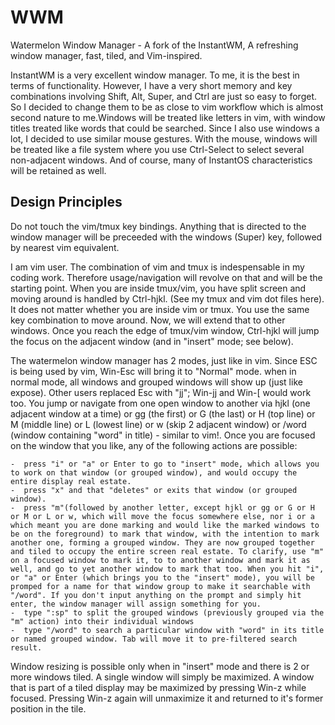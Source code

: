 # WWM
Watermelon Window Manager - A fork of the InstantWM, A refreshing window manager, fast, tiled, and Vim-inspired.

InstantWM is a very excellent window manager. To me, it is the best in terms of functionality. However, I have a very short memory and key combinations involving Shift, Alt, Super, and Ctrl are just so easy to forget. So I decided to change them to be as close to vim workflow which is almost second nature to me.Windows will be treated like letters in vim, with window titles treated like words that could be searched. Since I also use windows a lot, I decided to use similar mouse gestures.  With the mouse, windows will be treated like a file system where you use Ctrl-Select to select several non-adjacent windows. And of course, many of InstantOS characteristics will be retained as well.

## Design Principles


Do not touch the vim/tmux key bindings. Anything that is directed to the window manager will be preceeded with the windows (Super) key, followed by nearest vim equivalent.

I am vim user. The combination of vim and tmux is indespensable in my coding work. Therefore usage/navigation will revolve on that and will be the starting point. When you are inside tmux/vim, you have split screen and moving around is handled by Ctrl-hjkl. (See my tmux and vim dot files here). It does not matter whether you are inside vim or tmux. You use the same key combination to move around. Now, we will extend that to other windows. Once you reach the edge of tmux/vim window, Ctrl-hjkl will jump the focus on the adjacent window (and in "insert" mode; see below).

The watermelon window manager has 2 modes, just like in vim. Since ESC is being used by vim, Win-Esc will bring it to "Normal" mode. when in normal mode, all windows and grouped windows will show up (just like expose). Other users replaced Esc with "jj"; Win-jj and Win-\[ would work too. You jump or navigate from one open window to another via hjkl (one adjacent window at a time) or gg (the first) or G (the last) or H (top line) or M (middle line) or L (lowest line) or w (skip 2 adjacent window) or /word (window containing "word" in title) - similar to vim!. Once you are focused on the window that you like, any of the following actions are possible:

    -  press "i" or "a" or Enter to go to "insert" mode, which allows you to work on that window (or grouped window), and would occupy the entire display real estate.
    -  press "x" and that "deletes" or exits that window (or grouped window).
    -  press "m"(followed by another letter, except hjkl or gg or G or H or M or L or w, which will move the focus somewhere else, nor i or a which meant you are done marking and would like the marked windows to be on the foreground) to mark that window, with the intention to mark another one, forming a grouped window. They are now grouped together and tiled to occupy the entire screen real estate. To clarify, use "m" on a focused window to mark it, to to another window and mark it as well, and go to yet another window to mark that too. When you hit "i", or "a" or Enter (which brings you to the "insert" mode), you will be promped for a name for that window group to make it searchable with "/word". If you don't input anything on the prompt and simply hit enter, the window manager will assign something for you.
    -  type ":sp" to split the grouped windows (previously grouped via the "m" action) into their individual windows
    -  type "/word" to search a particular window with "word" in its title or named grouped window. Tab will move it to pre-filtered search result.

Window resizing is possible only when in "insert" mode and there is 2 or more windows tiled. A single window will simply be maximized. A window that is part of a tiled display may be maximized by pressing Win-z while focused. Pressing Win-z again will unmaximize it and returned to it's former position in the tile.

